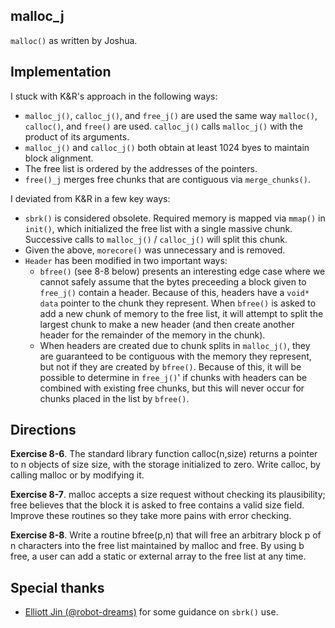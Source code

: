 malloc_j
---
`malloc()` as written by Joshua.

## Implementation
I stuck with K&R's approach in the following ways:
* `malloc_j()`, `calloc_j()`, and `free_j()` are used the same way `malloc()`, `calloc()`, and `free()` are used. `calloc_j()` calls `malloc_j()` with the product of its arguments.
* `malloc_j()` and `calloc_j()` both obtain at least 1024 byes to maintain block alignment. 
* The free list is ordered by the addresses of the pointers.
* `free()_j` merges free chunks that are contiguous via `merge_chunks()`.

I deviated from K&R in a few key ways:
* `sbrk()` is considered obsolete. Required memory is mapped via `mmap()` in `init()`, which initialized the free list with a single massive chunk. Successive calls to `malloc_j()` / `calloc_j()` will split this chunk.
* Given the above, `morecore()` was unnecessary and is removed.
* `Header` has been modified in two important ways:
  * `bfree()` (see 8-8 below) presents an interesting edge case where we cannot safely assume that the bytes preceeding a block given to `free_j()` contain a header. Because of this, headers have a `void* data` pointer to the chunk they represent. When `bfree()` is asked to add a new chunk of memory to the free list, it will attempt to split the largest chunk to make a new header (and then create another header for the remainder of the memory in the chunk).
  * When headers are created due to chunk splits in `malloc_j()`, they are guaranteed to be contiguous with the memory they represent, but not if they are created by `bfree()`. Because of this, it will be possible to determine in `free_j()`' if chunks with headers can be combined with existing free chunks, but this will never occur for chunks placed in the list by `bfree()`.

## Directions
**Exercise 8-6**. The standard library function calloc(n,size) returns a pointer to n objects of size size, with the storage initialized to zero. Write calloc, by calling malloc or by modifying it.

**Exercise 8-7**. malloc accepts a size request without checking its plausibility; free believes that the block it is asked to free contains a valid size field. Improve these routines so they take more pains with error checking.

**Exercise 8-8**. Write a routine bfree(p,n) that will free an arbitrary block p of n characters into the free list maintained by malloc and free. By using b free, a user can add a static or external array to the free list at any time.

## Special thanks 
* [Elliott Jin (@robot-dreams)](https://github.com/robot-dreams) for some guidance on `sbrk()` use.
